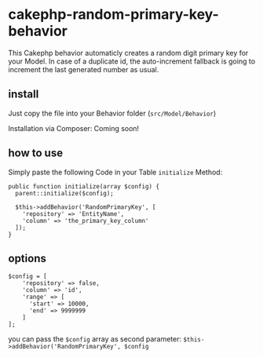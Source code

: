 # cakephp-random-primary-key-behavior
This Cakephp behavior automaticly creates a random digit primary key for your Model.
In case of a duplicate id, the auto-increment fallback is going to increment the last generated number as usual.

## install
Just copy the file into your Behavior folder (`src/Model/Behavior`)

Installation via Composer: Coming soon!

## how to use
Simply paste the following Code in your Table `initialize` Method:
```
public function initialize(array $config) {
  parent::initialize($config);
  
  $this->addBehavior('RandomPrimaryKey', [
    'repository' => 'EntityName',
    'column' => 'the_primary_key_column'
  ]);
}
```

## options
```
$config = [
    'repository' => false,
    'column' => 'id',
    'range' => [
      'start' => 10000,
      'end' => 9999999
    ]
];
```

you can pass the `$config` array as second parameter:
`$this->addBehavior('RandomPrimaryKey', $config`

